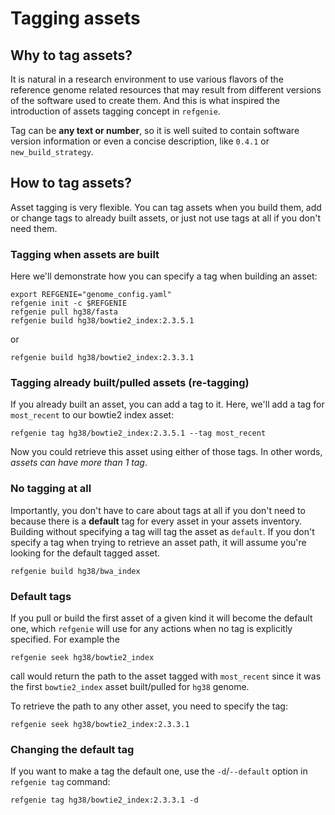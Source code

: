 # Tagging assets

## Why to tag assets?
It is natural in a research environment to use various flavors of the reference genome related resources that may result from different versions of the software used to create them. And this is what inspired the introduction of assets tagging concept in `refgenie`.

Tag can be **any text or number**, so it is well suited to contain software version information or even a concise description, like `0.4.1` or `new_build_strategy`.

## How to tag assets?

Asset tagging is very flexible. You can tag assets when you build them, add or change tags to already built assets, or just not use tags at all if you don't need them.

### Tagging when assets are built

Here we'll demonstrate how you can specify a tag when building an asset:

```console
export REFGENIE="genome_config.yaml"
refgenie init -c $REFGENIE 
refgenie pull hg38/fasta
refgenie build hg38/bowtie2_index:2.3.5.1
```
or
```console
refgenie build hg38/bowtie2_index:2.3.3.1
```

### Tagging already built/pulled assets (re-tagging)

If you already built an asset, you can add a tag to it. Here, we'll add a tag for `most_recent` to our bowtie2 index asset:


```console
refgenie tag hg38/bowtie2_index:2.3.5.1 --tag most_recent
```

Now you could retrieve this asset using either of those tags. In other words, *assets can have more than 1 tag*.

### No tagging at all

Importantly, you don't have to care about tags at all if you don't need to because there is a **default** tag for every asset in your assets inventory. Building without specifying a tag will tag the asset as `default`. If you don't specify a tag when trying to retrieve an asset path, it will assume you're looking for the default tagged asset.

```console
refgenie build hg38/bwa_index
```

### Default tags

If you pull or build the first asset of a given kind it will become the default one, which `refgenie` will use for any actions when no tag is explicitly specified. For example the

```console
refgenie seek hg38/bowtie2_index 
```

call would return the path to the asset tagged with `most_recent` since it was the first `bowtie2_index` asset built/pulled for `hg38` genome.

To retrieve the path to any other asset, you need to specify the tag:

```console
refgenie seek hg38/bowtie2_index:2.3.3.1 
``` 

### Changing the default tag

If you want to make a tag the default one, use the `-d`/`--default` option in `refgenie tag` command:

```console
refgenie tag hg38/bowtie2_index:2.3.3.1 -d 
``` 
